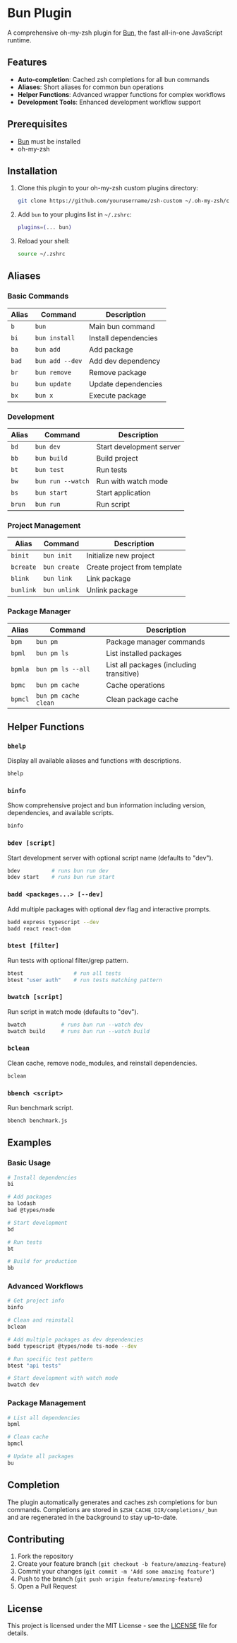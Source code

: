 # Bun Plugin

A comprehensive oh-my-zsh plugin for [Bun](https://bun.sh), the fast all-in-one JavaScript runtime.

## Features

- **Auto-completion**: Cached zsh completions for all bun commands
- **Aliases**: Short aliases for common bun operations
- **Helper Functions**: Advanced wrapper functions for complex workflows
- **Development Tools**: Enhanced development workflow support

## Prerequisites

- [Bun](https://bun.sh) must be installed
- oh-my-zsh

## Installation

1. Clone this plugin to your oh-my-zsh custom plugins directory:
   ```zsh
   git clone https://github.com/yourusername/zsh-custom ~/.oh-my-zsh/custom/plugins/
   ```

2. Add `bun` to your plugins list in `~/.zshrc`:
   ```zsh
   plugins=(... bun)
   ```

3. Reload your shell:
   ```zsh
   source ~/.zshrc
   ```

## Aliases

### Basic Commands
| Alias | Command | Description |
|-------|---------|-------------|
| `b` | `bun` | Main bun command |
| `bi` | `bun install` | Install dependencies |
| `ba` | `bun add` | Add package |
| `bad` | `bun add --dev` | Add dev dependency |
| `br` | `bun remove` | Remove package |
| `bu` | `bun update` | Update dependencies |
| `bx` | `bun x` | Execute package |

### Development
| Alias | Command | Description |
|-------|---------|-------------|
| `bd` | `bun dev` | Start development server |
| `bb` | `bun build` | Build project |
| `bt` | `bun test` | Run tests |
| `bw` | `bun run --watch` | Run with watch mode |
| `bs` | `bun start` | Start application |
| `brun` | `bun run` | Run script |

### Project Management
| Alias | Command | Description |
|-------|---------|-------------|
| `binit` | `bun init` | Initialize new project |
| `bcreate` | `bun create` | Create project from template |
| `blink` | `bun link` | Link package |
| `bunlink` | `bun unlink` | Unlink package |

### Package Manager
| Alias | Command | Description |
|-------|---------|-------------|
| `bpm` | `bun pm` | Package manager commands |
| `bpml` | `bun pm ls` | List installed packages |
| `bpmla` | `bun pm ls --all` | List all packages (including transitive) |
| `bpmc` | `bun pm cache` | Cache operations |
| `bpmcl` | `bun pm cache clean` | Clean package cache |

## Helper Functions

### `bhelp`
Display all available aliases and functions with descriptions.

```zsh
bhelp
```

### `binfo`
Show comprehensive project and bun information including version, dependencies, and available scripts.

```zsh
binfo
```

### `bdev [script]`
Start development server with optional script name (defaults to "dev").

```zsh
bdev          # runs bun run dev
bdev start    # runs bun run start
```

### `badd <packages...> [--dev]`
Add multiple packages with optional dev flag and interactive prompts.

```zsh
badd express typescript --dev
badd react react-dom
```

### `btest [filter]`
Run tests with optional filter/grep pattern.

```zsh
btest                # run all tests
btest "user auth"    # run tests matching pattern
```

### `bwatch [script]`
Run script in watch mode (defaults to "dev").

```zsh
bwatch           # runs bun run --watch dev
bwatch build     # runs bun run --watch build
```

### `bclean`
Clean cache, remove node_modules, and reinstall dependencies.

```zsh
bclean
```

### `bbench <script>`
Run benchmark script.

```zsh
bbench benchmark.js
```

## Examples

### Basic Usage
```zsh
# Install dependencies
bi

# Add packages
ba lodash
bad @types/node

# Start development
bd

# Run tests
bt

# Build for production
bb
```

### Advanced Workflows
```zsh
# Get project info
binfo

# Clean and reinstall
bclean

# Add multiple packages as dev dependencies
badd typescript @types/node ts-node --dev

# Run specific test pattern
btest "api tests"

# Start development with watch mode
bwatch dev
```

### Package Management
```zsh
# List all dependencies
bpml

# Clean cache
bpmcl

# Update all packages
bu
```

## Completion

The plugin automatically generates and caches zsh completions for bun commands. Completions are stored in `$ZSH_CACHE_DIR/completions/_bun` and are regenerated in the background to stay up-to-date.

## Contributing

1. Fork the repository
2. Create your feature branch (`git checkout -b feature/amazing-feature`)
3. Commit your changes (`git commit -m 'Add some amazing feature'`)
4. Push to the branch (`git push origin feature/amazing-feature`)
5. Open a Pull Request

## License

This project is licensed under the MIT License - see the [LICENSE](LICENSE) file for details.